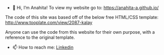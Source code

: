 - 👋 Hi, I’m Anahita!
To view my website go to: https://anahita-a.github.io/

The code of this site was based off of the below free HTML/CSS template:
http://www.tooplate.com/view/2087-kalay

Anyone can use the code from this website for their own purpose, with a reference to the original template.

- 📫 How to reach me: [Linkedin](https://www.linkedin.com/in/anahita-abadian/)

<!---
anaba-max/anaba-max is a ✨ special ✨ repository because its `README.md` (this file) appears on your GitHub profile.
You can click the Preview link to take a look at your changes.
--->
